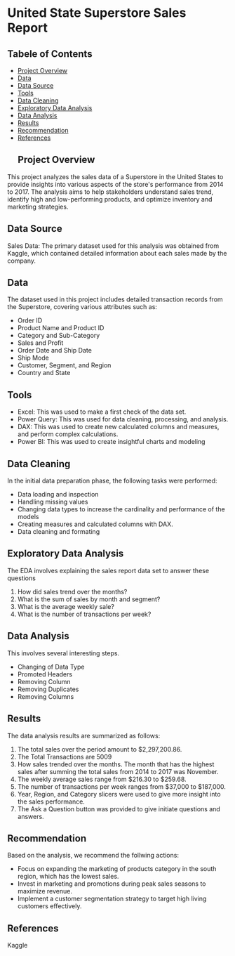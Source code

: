 # United State Superstore Sales Report
## Tabele of Contents
- [Project Overview](#project-overview)
- [Data](#data)
- [Data Source](#data-source)
- [Tools](#tools)
- [Data Cleaning](#data-cleaning)
- [Exploratory Data Analysis](#exploratory-data-analysis)
- [Data Analysis](#data-analysis)
- [Results](#results)
- [Recommendation](#recommendation)
- [References](#references)
  ## Project Overview
This project analyzes the sales data of a Superstore in the United States to provide insights into various aspects of the store's performance from 2014 to 2017. The analysis aims to help stakeholders understand sales trend, identify high and low-performing products, and optimize inventory and marketing strategies.
## Data Source
Sales Data: The primary dataset used for this analysis was obtained from Kaggle, which contained detailed information about each sales made by the company. 
## Data
The dataset used in this project includes detailed transaction records from the Superstore, covering various attributes such as:
- Order ID
- Product Name and Product ID
- Category and Sub-Category
- Sales and Profit
- Order Date and Ship Date
- Ship Mode
- Customer, Segment, and Region
- Country and State
## Tools
- Excel: This was used to  make a first check of the data set. 
- Power Query: This was used for data cleaning, processing, and analysis.
- DAX: This was used to create new calculated columns and measures, and perform complex calculations. 
- Power BI: This was used to create insightful charts and modeling 
## Data Cleaning 
In the initial data preparation phase, the following tasks were performed: 
- Data loading and inspection
- Handling missing values
- Changing data types to increase the cardinality and performance of the models 
- Creating measures and calculated columns with DAX.
- Data cleaning and formating

## Exploratory Data Analysis 
The EDA involves explaining the sales report data set to answer these questions 

1. How did sales trend over the months? 
2. What is the sum of sales by month and segment?
3. What is the average weekly sale? 
4. What is the number of transactions per week?
 ## Data Analysis
This involves several interesting steps. 
- Changing of Data Type 
- Promoted Headers
- Removing Column
- Removing Duplicates 
- Removing Columns 
## Results
The data analysis results are summarized as follows:
1. The total sales over the period amount to $2,297,200.86. 
2. The Total Transactions are 5009
3. How sales trended over the months. The month that has the highest sales after summing the total sales from 2014 to 2017 was November.
4. The weekly average sales range from $216.30 to $259.68.
5. The number of transactions per week ranges from $37,000 to $187,000.
6. Year, Region, and Category slicers were used to give more insight into the sales performance.
7. The Ask a Question button was provided to give initiate questions and answers.
## Recommendation
Based on the analysis, we recommend the follwing actions: 
- Focus on expanding the marketing of products category in the south region, which has the lowest sales.
- Invest in marketing and promotions during peak sales seasons to maximize revenue.
- Implement a customer segmentation strategy to target high living customers effectively.
 ## References
 Kaggle
